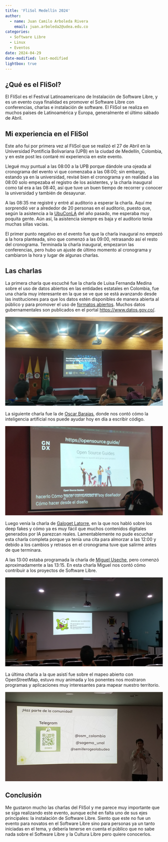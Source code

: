 ```yaml
---
title: 'FliSol Medellín 2024'
author:
  - name: Juan Camilo Arboleda Rivera
    email: juan.arboleda2@udea.edu.co
categories:
  - Software Libre
  - Linux
  - Eventos
date: 2024-04-29
date-modified: last-modified
lightbox: true
---
```


## ¿Qué es el FliSol?

El FliSol es el Festival Latinoamericano de Instalación de Software Libre, y
es un evento cuya finalidad es promover el Software Libre con conferencias,
charlas e instalación de software. El FliSol se realiza en muchos países de
Latinoamérica y Europa, generalmente el último sábado de Abril.

## Mi experiencia en el FliSol

Este año fui por primera vez al FliSol que se realizó el 27 de Abril en la
Universidad Pontificia Bolivariana (UPB) en la ciudad de Medellín, Colombia,
y en este post les contaré mi experiencia en este evento.

Llegué muy puntual a las 08:00 a la UPB porque dándole una ojeada al
cronograma del evento vi que comenzaba a las 08:00; sin embargo, estando ya
en la universidad, revisé bien el cronograma y en realidad a las 08:00 solo
empezaba el registro de los asistentes, y la charla inaugural como tal era a
las 08:40, así que tuve un buen tiempo de recorrer y conocer la universidad
y también de desayunar.

A las 08:35 me registré y entré al auditorio a esperar la charla. Aquí me
sorprendió ver a alrededor de 20 personas en el auditorio, puesto que, según
la asistencia a la [UbuConLA](https://ubuconla.org/) del año pasado, me
esperaba muy poquita gente. Aún así, la asistencia siempre es baja y el
auditorio tenía muchas sillas vacías.

El primer punto negativo en el evento fue que la charla inaugural no empezó
a la hora planteada, sino que comenzó a las 09:00, retrasando así el resto
del cronograma. Terminada la charla inaugural, empezaron las conferencias,
pero hubo un ajuste de último momento al cronograma y cambiaron la hora y
lugar de algunas charlas.

## Las charlas

La primera charla que escuché fue la charla de Luisa Fernanda Medina sobre
el uso de datos abiertos en las entidades estatales en Colombia, fue una
charla muy interesante en la que se ve que se está avanzando desde las
instituciones para que los datos estén disponibles de manera abierta al
público y para promover el uso de [formatos
abiertos](https://es.wikipedia.org/wiki/Formato_abierto). Muchos datos
gubernamentales son publicados en el portal <https://www.datos.gov.co/>.

![Charla sobre datos abiertos en Colombia](20240427_090902.jpg)

La siguiente charla fue la de [Oscar Barajas](https://gndx.dev/), donde nos
contó cómo la inteligencia artificial nos puede ayudar hoy en día a escribir
código.

![Charla sobre escribir código usando la IA](20240427_113202.jpg)

Luego venía la charla de [Galoget
Latorre](https://galogetlatorre.blogspot.com/), en la que nos habló sobre
los deep fakes y cómo ya es muy fácil que muchos contenidos digitales
generados por IA parezcan reales. Lamentablemente no pude escuchar esta
charla completa porque ya tenía una cita para almorzar a las 12:00 y debido
a los cambios y retrasos en el cronograma tuve que salirme antes de que
terminara.

A las 13:00 estaba programada la charla de [Miguel
Useche](https://skatox.com), pero comenzó aproximadamente a las 13:15. En
esta charla Miguel nos contó cómo contribuir a los proyectos de Software
Libre.

![Charla: ¿Cómo contribuir al Software Libre?](20240427_140547.jpg)

La última charla a la que asistí fue sobre el mapeo abierto con
OpenStreetMap, estuvo muy animada y los ponentes nos mostraron programas y
aplicaciones muy interesantes para mapear nuestro territorio.

![Charla sobre OpenStreetMap](20240427_151432.jpg)

## Conclusión

Me gustaron mucho las charlas del FliSol y me parece muy importante que se
siga realizando este evento, aunque eché en falta uno de sus ejes
principales: la instalación de Software Libre. Siento que este no fue un
evento para novatos en el Software Libre sino para personas ya un tanto
iniciadas en el tema, y debería tenerse en cuenta el público que no sabe
nada sobre el Software Libre y la Cultura Libre pero quiere conocerlos.
